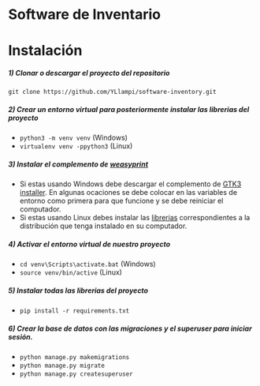 # Software de Inventario

# Instalación

##### 1) Clonar o descargar el proyecto del repositorio

`git clone https://github.com/YLlampi/software-inventory.git`

##### 2) Crear un entorno virtual para posteriormente instalar las librerias del proyecto

- `python3 -m venv venv` (Windows)
-  `virtualenv venv -ppython3` (Linux)

##### 3) Instalar el complemento de [weasyprint](https://weasyprint.org/ "weasyprint")

- Si estas usando Windows debe descargar el complemento de [GTK3 installer](https://github.com/tschoonj/GTK-for-Windows-Runtime-Environment-Installer/releases "GTK3 installer"). En algunas ocaciones se debe colocar en las variables de entorno como primera para que funcione y se debe reiniciar el computador.
- Si estas usando Linux debes instalar las [librerias](https://doc.courtbouillon.org/weasyprint/stable/first_steps.html#linux "librerias") correspondientes a la distribución que tenga instalado en su computador.

##### 4) Activar el entorno virtual de nuestro proyecto

- `cd venv\Scripts\activate.bat` (Windows)
- `source venv/bin/active` (Linux)

##### 5) Instalar todas las librerias del proyecto

- `pip install -r requirements.txt`

##### 6) Crear la base de datos con las migraciones y el superuser para iniciar sesión.

- `python manage.py makemigrations`
- `python manage.py migrate`
- `python manage.py createsuperuser`

